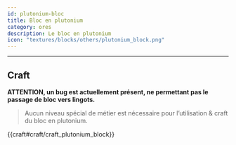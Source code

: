 ```yaml
---
id: plutonium-bloc
title: Bloc en plutonium
category: ores
description: Le bloc en plutonium
icon: "textures/blocks/others/plutonium_block.png"
---
```

___
## Craft  

**ATTENTION, un bug est actuellement présent, ne permettant pas le passage de bloc vers lingots.**

> Aucun niveau spécial de métier est nécessaire pour l’utilisation & craft du bloc en plutonium.  

{{craft#craft/craft_plutonium_block}}

